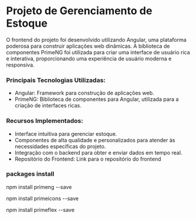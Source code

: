 <h1>Projeto de Gerenciamento de Estoque</h1>

<p>O frontend do projeto foi desenvolvido utilizando Angular, uma plataforma poderosa para construir aplicações web dinâmicas. A biblioteca de componentes PrimeNG foi utilizada para criar uma interface de usuário rica e interativa, proporcionando uma experiência de usuário moderna e responsiva.</p>

<h3>Principais Tecnologias Utilizadas:</h3>
<ul>
<li>Angular: Framework para construção de aplicações web.</li>
<li>PrimeNG: Biblioteca de componentes para Angular, utilizada para a criação de interfaces ricas.</li>
</ul>

<h3>Recursos Implementados:</h3>
<ul>
<li>Interface intuitiva para gerenciar estoque.</li>
<li>Componentes de alta qualidade e personalizados para atender às necessidades específicas do projeto.</li>
<li>Integração com o backend para obter e enviar dados em tempo real.</li>
<li>Repositório do Frontend: Link para o repositório do frontend</li>
</ul>

<h3>packages install</h3>

<p>npm install primeng --save</p>
<p>npm install primeicons --save</p>
<p>npm install primeflex --save</p>
